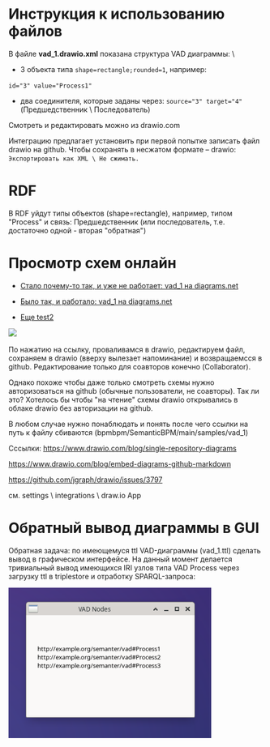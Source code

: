 # Инструкция к использованию файлов

В файле **vad_1.drawio.xml** показана структура VAD диаграммы: \

- 3 объекта типа `shape=rectangle;rounded=1`, например:

`id="3" value="Process1"`

- два соединителя, которые заданы через: `source="3" target="4"` (Предшедственник \ Последователь)

Смотреть и редактировать можно из drawio.com

Интеграцию предлагает установить при первой попытке записать файл drawio на github.
Чтобы сохранять в несжатом формате – drawio: `Экспортировать как XML \ Не сжимать. `

# RDF

В RDF уйдут типы объектов (shape=rectangle), например, типом "Process" и связь: Предшедственник (или последователь, т.е. достаточно одной - вторая "обратная")

# Просмотр схем онлайн

- [Стало почему-то так, и уже не работает: vad_1 на diagrams.net](https://app.diagrams.net/?src=about#Hbpmbpm%2FSemanticBPM%2Fmain%2FVAD-LD-drawio%2FfileUTF_v1_xml2.drawio.xml#%7B%22pageId%22%3A%228ce9d11a-91a2-4d17-14d8-a56ed91bf033%22%7D)
  
- [Было так, и работало: vad_1 на diagrams.net](https://app.diagrams.net/?src=about#Hbpmbpm%2FSemanticBPM%2Fmain%2Fsamples%2Fvad_1%2Fvad_1.drawio)
  
- [Еще test2](https://app.diagrams.net/?src=about#Hbpmbpm%2FSemanticBPM%2Fmain%2Fsamples%2Fvad_1%2Ftest2.drawio)

<img src="test2.drawio" width="400" />

  По нажатию на ссылку, проваливамся в drawio, редактируем файл, сохраняем в drawio (вверху вылезает напоминание) и возвращаемсся в github. Редактирование только для соавторов конечно (Collaborator). 
   
  Однако похоже чтобы даже только смотреть схемы нужно авторизоваться на github (обычные пользователи, не соавторы). Так ли это? Хотелось бы чтобы "на чтение" схемы drawio открывались в облаке drawio без авторизации на github.

  В любом случае нужно понаблюдать и понять после чего ссылки на путь к файлу сбиваются (bpmbpm/SemanticBPM/main/samples/vad_1)

  Cссылки:
  https://www.drawio.com/blog/single-repository-diagrams

  https://www.drawio.com/blog/embed-diagrams-github-markdown
  
  https://github.com/jgraph/drawio/issues/3797

  см. settings \ integrations \ draw.io App
  
# Обратный вывод диаграммы в GUI

Обратная задача: по имеющемуся ttl VAD-диаграммы (vad_1.ttl) сделать вывод в графическом интерфейсе. На данный момент делается тривиальный вывод имеющихся IRI узлов типа VAD Process через загрузку ttl в triplestore и отработку SPARQL-запроса:

<img src="gui_output_1.png" width="400" />
